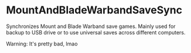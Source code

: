 # MountAndBladeWarbandSaveSync
Synchronizes Mount and Blade Warband save games. Mainly used for backup to USB drive or to use universal saves across different computers.


Warning: It's pretty bad, lmao
